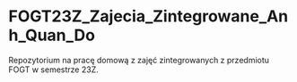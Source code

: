 # FOGT23Z_Zajecia_Zintegrowane_Anh_Quan_Do
Repozytorium na pracę domową z zajęć zintegrowanych z przedmiotu FOGT w semestrze 23Z.
